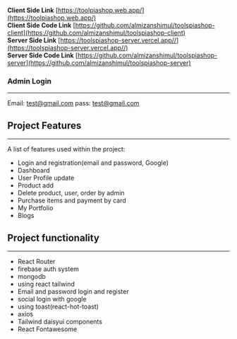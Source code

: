 **Client Side Link** [https://toolpiashop.web.app/](https://toolpiashop.web.app/)   
**Client Side Code Link** [https://github.com/almizanshimul/toolspiashop-client](https://github.com/almizanshimul/toolspiashop-client)  
**Server Side Link** [https://toolspiashop-server.vercel.app//](https://toolspiashop-server.vercel.app//)  
**Server Side Code Link** [https://github.com/almizanshimul/toolspiashop-server](https://github.com/almizanshimul/toolspiashop-server) 

### Admin Login
***
Email: test@gmail.com
pass: test@gmail.com
## Project Features
***
A list of features used within the project:
* Login and registration(email and password, Google)
* Dashboard
* User Profile update 
* Product add
* Delete product, user, order by admin
* Purchase items and payment by card
* My Portfolio
* Blogs

## Project functionality
***
* React Router
* firebase auth system
* mongodb
* using react tailwind
* Email and password login and register
* social login with google
* using toast(react-hot-toast)
* axios
* Tailwind daisyui components
* React Fontawesome
